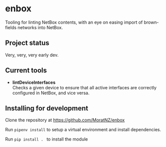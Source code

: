 # enbox

Tooling for linting NetBox contents, with an eye on easing import of brown-fields networks into NetBox.

## Project status

Very, very, very early dev.

## Current tools

- **lintDeviceInterfaces**  
  Checks a given device to ensure that all active interfaces are correctly configured in NetBox, and vice versa.

## Installing for development

Clone the repository at https://github.com/MoratNZ/enbox

Run `pipenv install` to setup a virtual environment and install dependencies.

Run `pip install . ` to install the module
